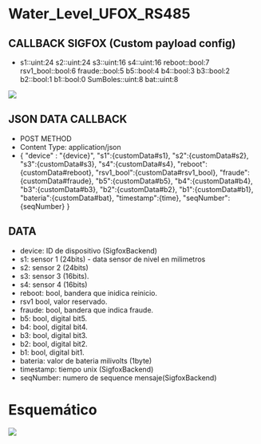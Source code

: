 # Water_Level_UFOX_RS485

## CALLBACK SIGFOX (Custom payload config)
- s1::uint:24 s2::uint:24 s3::uint:16 s4::uint:16 reboot::bool:7 rsv1_bool::bool:6 fraude::bool:5 b5::bool:4 b4::bool:3 b3::bool:2 b2::bool:1 b1::bool:0 SumBoles::uint:8 bat::uint:8

![](https://github.com/TECA-IOT/Water_Level_UFOX_RS485/blob/main/Image/Device%20data.PNG)

 ## JSON DATA CALLBACK
 - POST METHOD
 - Content Type: application/json
 - { 
  "device" : "{device}",
  "s1":{customData#s1},
  "s2":{customData#s2},
  "s3":{customData#s3},
  "s4":{customData#s4},
  "reboot":{customData#reboot},
  "rsv1_bool":{customData#rsv1_bool},
  "fraude":{customData#fraude},
  "b5":{customData#b5},
  "b4":{customData#b4},
  "b3":{customData#b3},
  "b2":{customData#b2},
  "b1":{customData#b1},
  "bateria":{customData#bat},
  "timestamp":{time},
  "seqNumber": {seqNumber}
}

##  DATA
- device: ID de dispositivo (SigfoxBackend)
- s1: sensor 1 (24bits) - data sensor de nivel en milimetros
- s2: sensor 2 (24bits)
- s3: sensor 3 (16bits).
- s4: sensor 4 (16bits)
- reboot: bool, bandera que inidica reinicio.
- rsv1  bool, valor reservado.
- fraude: bool, bandera que indica fraude.
- b5:  bool, digital bit5.
- b4:  bool, digital bit4.
- b3:  bool, digital bit3.
- b2:  bool, digital bit2.
- b1:  bool, digital bit1.
- bateria: valor de bateria milivolts (1byte)
- timestamp: tiempo unix (SigfoxBackend)
- seqNumber: numero de sequence mensaje(SigfoxBackend)


# Esquemático

![](https://github.com/TECA-IOT/Water_Level_UFOX_RS485/blob/main/Image/esquematico%20rs485_shieldUfox_sonda_nivel_bb.png)
